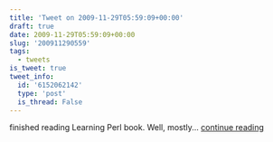 ```yaml
---
title: 'Tweet on 2009-11-29T05:59:09+00:00'
draft: true
date: 2009-11-29T05:59:09+00:00
slug: '200911290559'
tags:
  - tweets
is_tweet: true
tweet_info:
  id: '6152062142'
  type: 'post'
  is_thread: False
---
```




finished reading Learning Perl book. Well, mostly... [continue reading](https://x.com/sytelus/status/6152062142)
